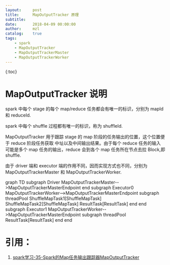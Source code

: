 ```yaml
---
layout:     post
title:      MapOutputTracker 原理
subtitle:   
date:       2018-04-09 00:00:00
author:     mzl
catalog:    true
tags:
    - spark
    - MapOutputTracker
    - MapOutputTrackerMaster
    - MapOutputTrackerWorker
---
```


{:toc}

# MapOutputTracker 说明

spark 中每个 stage 的每个 map/reduce 任务都会有唯一的标识，分别为 mapId 和 reduceId.

spark 中每个 shuffle 过程都有唯一的标识，称为 shuffleId.

MapOutputTracker 用于跟踪 stage 的 map 阶段的任务输出的位置，这个位置便于 reduce 阶段任务获取
中址以及中间输出结果。由于每个 reduce 任务的输入可能是多个 map 任务的输出，reduce 会到各个 map
任务所在节点去拉 Block,即 shuffle.

由于 driver 端和 executor 端的作用不同，因而实现方式也不同，分别为 MapOutputTrackerMaster 和
MapOutputTrackerWorker.

<div class="mermaid">
graph TD
    subgraph Driver
        MapOutputTrackerMaster-->MapOutputTrackerMasterEndpoint
    end
    subgraph Executor0
        MapOutputTrackerWorker-->MapOutputTrackerMasterEndpoint
        subgraph threadPool
            ShuffleMapTask1[ShuffleMapTask]
            ShuffleMapTask2[ShuffleMapTask]
            ResultTask[ResultTask]
        end
    end
    subgraph Executor1
        MapOutputTrackerWorker-->MapOutputTrackerMasterEndpoint
        subgraph threadPool
            ResultTask[ResultTask]
        end
    end
</div>

# 引用：
1. [spark学习-35-Spark的Map任务输出跟踪器MapOutputTracker](https://blog.csdn.net/qq_21383435/article/details/78603123)
